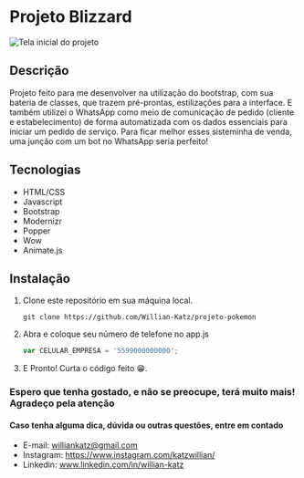 # Projeto Blizzard

![Tela inicial do projeto](/assets/Projeto-Pokemon-Codeboost.png)

## Descrição

Projeto feito para me desenvolver na utilização do bootstrap, com sua bateria de classes, que trazem pré-prontas, estilizações para a interface. E também utilizei o WhatsApp como meio de comunicação de pedido (cliente e estabelecimento) de forma automatizada com os dados essenciais para iniciar um pedido de serviço. Para ficar melhor esses sisteminha de venda, uma junção com um bot no WhatsApp seria perfeito!

## Tecnologias

- HTML/CSS
- Javascript
- Bootstrap
- Modernizr
- Popper
- Wow
- Animate.js

## Instalação

1. Clone este repositório em sua máquina local.
   ```shell
   git clone https://github.com/Willian-Katz/projeto-pokemon

2. Abra e coloque seu número de telefone no app.js
   ```javascript	
   var CELULAR_EMPRESA = '5599000000000';

3. E Pronto! Curta o código feito 😁.

### Espero que tenha gostado, e não se preocupe, terá muito mais! Agradeço pela atenção

#### Caso tenha alguma dica, dúvida ou outras questões, entre em contado

- E-mail: williankatz@gmail.com
- Instagram: https://www.instagram.com/katzwillian/
- Linkedin: www.linkedin.com/in/willian-katz

